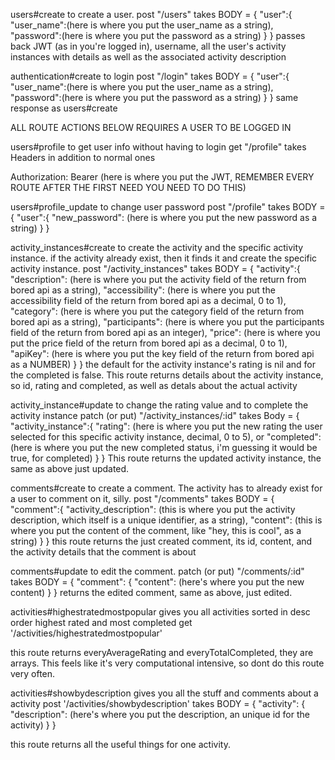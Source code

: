 users#create to create a user.
post "/users" takes BODY = 
{
  "user":{
    "user_name":(here is where you put the user_name as a string), 
    "password":(here is where you put the password as a string)
  }
}
passes back JWT (as in you're logged in), username, all the user's activity instances with details as well as the associated activity description

authentication#create to login
post "/login" takes BODY = 
{
  "user":{
    "user_name":(here is where you put the user_name as a string), 
    "password":(here is where you put the password as a string)
  }
}
same response as users#create

ALL ROUTE ACTIONS BELOW REQUIRES A USER TO BE LOGGED IN

users#profile to get user info without having to login
get "/profile" takes Headers in addition to normal ones

Authorization: Bearer (here is where you put the JWT, REMEMBER EVERY ROUTE AFTER THE FIRST NEED YOU NEED TO DO THIS)

users#profile_update to change user password
post "/profile" takes BODY =
{
  "user":{
    "new_password": (here is where you put the new password as a string)
  }
}

activity_instances#create to create the activity and the specific activity instance. if the activity already exist, then it finds it and create the specific activity instance.
post "/activity_instances" takes BODY =
{
  "activity":{
    "description": (here is where you put the activity field of the return from bored api as a string),
    "accessibility": (here is where you put the accessibility field of the return from bored api as a decimal, 0 to 1),
    "category": (here is where you put the category field of the return from bored api as a string),
    "participants": (here is where you put the participants field of the return from bored api as an integer),
    "price": (here is where you put the price field of the return from bored api as a decimal, 0 to 1),
    "apiKey": (here is where you put the key field of the return from bored api as a NUMBER)
  }
}
the default for the activity instance's rating is nil and for the completed is false. This route returns details about the activity instance, so id, rating and completed, as well as detals about the actual activity

activity_instance#update to change the rating value and to complete the activity instance
patch (or put) "/activity_instances/:id" takes Body =
{
  "activity_instance":{
    "rating": (here is where you put the new rating the user selected for this specific activity instance, decimal, 0 to 5),
    or
    "completed": (here is where you put the new completed status, i'm guessing it would be true, for completed)
  }
}
This route returns the updated activity instance, the same as above just updated.

comments#create to create a comment. The activity has to already exist for a user to comment on it, silly.
post "/comments" takes BODY =
{
  "comment":{
    "activity_description": (this is where you put the activity description, which itself is a unique identifier, as a string),
    "content": (this is where you put the content of the comment, like "hey, this is cool", as a string)
  }
}
this route returns the just created comment, its id, content, and the activity details that the comment is about

comments#update to edit the comment.
patch (or put) "/comments/:id" takes BODY =
{
  "comment": {
    "content": (here's where you put the new content)
  }
}
returns the edited comment, same as above, just edited.

activities#highestratedmostpopular gives you all activities sorted in desc order highest rated and most completed
get '/activities/highestratedmostpopular'

this route returns everyAverageRating and everyTotalCompleted, they are arrays. This feels like it's very computational intensive, so dont do this route very often.

activities#showbydescription gives you all the stuff and comments about a activity
post '/activities/showbydescription' takes BODY =
{
  "activity": {
    "description": (here's where you put the description, an unique id for the activity)
  }
}

this route returns all the useful things for one activity.